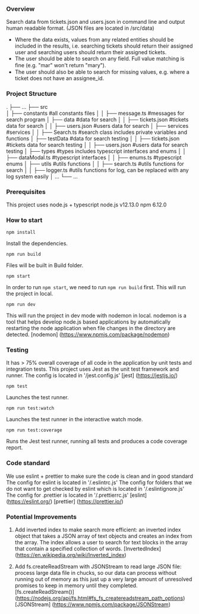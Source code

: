 ### Overview

Search data from tickets.json and users.json in command line and output human readable format. 
(JSON files are located in /src/data)

- Where the data exists, values from any related entities should be included in the results, i.e. searching tickets should return their assigned user and searching users should return their assigned tickets.
- The user should be able to search on any field. Full value matching is ﬁne (e.g. "mar" won't return "mary").
- The user should also be able to search for missing values, e.g. where a ticket does not have an assignee_id.

### Project Structure
.
├── ...
├── src                   
│   ├──  constants              #all constants files
│   │    ├── message.ts         #messages for search program
│   ├──  data                   #data for search
│   │    ├── tickets.json       #tickets data for search
│   │    ├── users.json         #users data for search
│   ├──  services               #services
│   │    ├── Search.ts          #search class includes private variables and functions
│   ├──  testData               #data for search testing
│   │    ├── tickets.json       #tickets data for search testing
│   │    ├── users.json         #users data for search testing
│   ├──  types                  #types includes typescript interfaces and enums
│   │    ├── dataModal.ts       #typescript interfaces
│   │    ├── enums.ts           #typescript enums
│   ├──  utils                  #utils functions
│   │    ├── search.ts          #utils functions for search
│   │    ├── logger.ts          #utils functions for log, can be replaced with any log system easily
│    ...
└── ...

### Prerequisites

This project uses node.js + typescript
node.js v12.13.0
npm 6.12.0

### How to start

```npm install```

Install the dependencies.

```npm run build```

Files will be built in Build folder.

```npm start```

In order to run `npm start`, we need to run `npm run build` first.
This will run the project in local. 

```npm run dev```

This will run the project in dev mode with nodemon in local.
nodemon is a tool that helps develop node.js based applications by automatically restarting the node application when file changes in the directory are detected.
[nodemon] (https://www.npmjs.com/package/nodemon)

### Testing 

It has > 75% overall coverage of all code in the application by unit tests and integration tests.
This project uses Jest as the unit test framework and runner. 
The config is located in '/jest.config.js'
[jest] (https://jestjs.io/)

```npm test```

Launches the test runner.

```npm run test:watch```

Launches the test runner in the interactive watch mode.

```npm run test:coverage```

Runs the Jest test runner, running all tests and produces a code coverage report.

### Code standard

We use eslint + prettier to make sure the code is clean and in good standard 
The config for eslint is located in '/.eslintrc.js'
The config for folders that we do not want to get checked by eslint which is located in '/.eslintignore.js'
The config for .prettier is located in '/.prettierrc.js'
[eslint] (https://eslint.org/)
[prettier] (https://prettier.io/)

### Potential Improvements

1. Add inverted index to make search more efficient: 
an inverted index object that takes a JSON array of text objects and creates an index from the array. The index allows a user to search for text blocks in the array that contain a specified collection of words.
[InvertedIndex] (https://en.wikipedia.org/wiki/Inverted_index)

2. Add fs.createReadStream with JSONStream to read large JSON file:
process large data file in chucks, so our data can process without running out of memory as this just up a very large amount of unresolved promises to keep in memory until they completed.
[fs.createReadStream()] (https://nodejs.org/api/fs.html#fs_fs_createreadstream_path_options)
[JSONStream] (https://www.npmjs.com/package/JSONStream)

